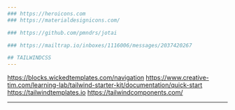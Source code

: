 ```yaml
---
### https://heroicons.com
### https://materialdesignicons.com/

### https://github.com/pmndrs/jotai

### https://mailtrap.io/inboxes/1116006/messages/2037420267

## TAILWINDCSS
---
```


https://blocks.wickedtemplates.com/navigation
https://www.creative-tim.com/learning-lab/tailwind-starter-kit/documentation/quick-start
https://tailwindtemplates.io
https://tailwindcomponents.com/

---

